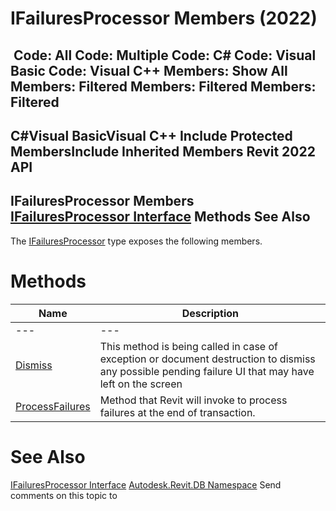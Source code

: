 # IFailuresProcessor Members (2022)

﻿
 Code: All Code: Multiple Code: C# Code: Visual Basic Code: Visual C++  Members: Show All Members: Filtered Members: Filtered Members: Filtered   
---  
C#Visual BasicVisual C++
Include Protected MembersInclude Inherited Members
Revit 2022 API  
---  
IFailuresProcessor Members  
[IFailuresProcessor Interface](34a78265-3a7d-ba7f-5467-764fc9efe619.md "IFailuresProcessor Interface") Methods See Also  
---  
The [IFailuresProcessor](34a78265-3a7d-ba7f-5467-764fc9efe619.md "IFailuresProcessor Interface") type exposes the following members.
# Methods
| Name | Description |
| --- | --- |
| --- | --- | --- |
| [Dismiss](349ad9c7-2b61-0324-d8d0-6c1647cbe7a0.md "Dismiss Method") | This method is being called in case of exception or document destruction to dismiss any possible pending failure UI that may have left on the screen |
| [ProcessFailures](99bd820d-03a3-e434-f780-656a37e62f57.md "ProcessFailures Method") | Method that Revit will invoke to process failures at the end of transaction. |

# See Also
[IFailuresProcessor Interface](34a78265-3a7d-ba7f-5467-764fc9efe619.md "IFailuresProcessor Interface")
[Autodesk.Revit.DB Namespace](87546ba7-461b-c646-cbb1-2cb8f5bff8b2.md "Autodesk.Revit.DB Namespace")
Send comments on this topic to 